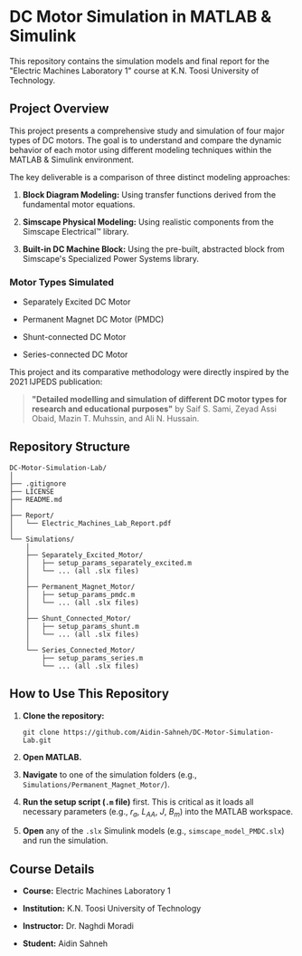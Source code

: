 DC Motor Simulation in MATLAB & Simulink
========================================

This repository contains the simulation models and final report for the "Electric Machines Laboratory 1" course at K.N. Toosi University of Technology.

Project Overview
----------------

This project presents a comprehensive study and simulation of four major types of DC motors. The goal is to understand and compare the dynamic behavior of each motor using different modeling techniques within the MATLAB & Simulink environment.

The key deliverable is a comparison of three distinct modeling approaches:

1.  **Block Diagram Modeling:** Using transfer functions derived from the fundamental motor equations.

2.  **Simscape Physical Modeling:** Using realistic components from the Simscape Electrical™ library.

3.  **Built-in DC Machine Block:** Using the pre-built, abstracted block from Simscape's Specialized Power Systems library.

### Motor Types Simulated

-   Separately Excited DC Motor

-   Permanent Magnet DC Motor (PMDC)

-   Shunt-connected DC Motor

-   Series-connected DC Motor

This project and its comparative methodology were directly inspired by the 2021 IJPEDS publication:

> **"Detailed modelling and simulation of different DC motor types for research and educational purposes"** by Saif S. Sami, Zeyad Assi Obaid, Mazin T. Muhssin, and Ali N. Hussain.

Repository Structure
--------------------

```
DC-Motor-Simulation-Lab/
│
├── .gitignore
├── LICENSE
├── README.md
│
├── Report/
│   └── Electric_Machines_Lab_Report.pdf
│
└── Simulations/
    │
    ├── Separately_Excited_Motor/
    │   ├── setup_params_separately_excited.m
    │   └── ... (all .slx files)
    │
    ├── Permanent_Magnet_Motor/
    │   ├── setup_params_pmdc.m
    │   └── ... (all .slx files)
    │
    ├── Shunt_Connected_Motor/
    │   ├── setup_params_shunt.m
    │   └── ... (all .slx files)
    │
    └── Series_Connected_Motor/
        ├── setup_params_series.m
        └── ... (all .slx files)

```

How to Use This Repository
--------------------------

1.  **Clone the repository:**

    ```
    git clone https://github.com/Aidin-Sahneh/DC-Motor-Simulation-Lab.git

    ```

2.  **Open MATLAB.**

3.  **Navigate** to one of the simulation folders (e.g., `Simulations/Permanent_Magnet_Motor/`).

4.  **Run the setup script (`.m` file)** first. This is critical as it loads all necessary parameters (e.g., $r_a$, $L_{AA}$, $J$, $B_m$) into the MATLAB workspace.

5.  **Open** any of the `.slx` Simulink models (e.g., `simscape_model_PMDC.slx`) and run the simulation.

Course Details
--------------

-   **Course:** Electric Machines Laboratory 1

-   **Institution:** K.N. Toosi University of Technology

-   **Instructor:** Dr. Naghdi Moradi

-   **Student:** Aidin Sahneh
